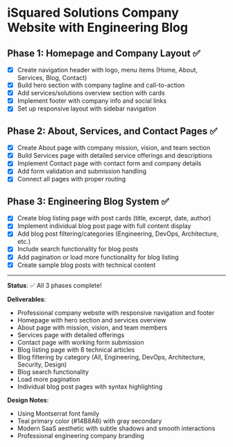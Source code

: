 # iSquared Solutions Company Website with Engineering Blog

## Phase 1: Homepage and Company Layout ✅
- [x] Create navigation header with logo, menu items (Home, About, Services, Blog, Contact)
- [x] Build hero section with company tagline and call-to-action
- [x] Add services/solutions overview section with cards
- [x] Implement footer with company info and social links
- [x] Set up responsive layout with sidebar navigation

## Phase 2: About, Services, and Contact Pages ✅
- [x] Create About page with company mission, vision, and team section
- [x] Build Services page with detailed service offerings and descriptions
- [x] Implement Contact page with contact form and company details
- [x] Add form validation and submission handling
- [x] Connect all pages with proper routing

## Phase 3: Engineering Blog System ✅
- [x] Create blog listing page with post cards (title, excerpt, date, author)
- [x] Implement individual blog post page with full content display
- [x] Add blog post filtering/categories (Engineering, DevOps, Architecture, etc.)
- [x] Include search functionality for blog posts
- [x] Add pagination or load more functionality for blog listing
- [x] Create sample blog posts with technical content

---

**Status**: ✅ All 3 phases complete! 

**Deliverables**:
- Professional company website with responsive navigation and footer
- Homepage with hero section and services overview
- About page with mission, vision, and team members
- Services page with detailed offerings
- Contact page with working form submission
- Blog listing page with 8 technical articles
- Blog filtering by category (All, Engineering, DevOps, Architecture, Security, Design)
- Blog search functionality
- Load more pagination
- Individual blog post pages with syntax highlighting

**Design Notes**: 
- Using Montserrat font family
- Teal primary color (#14B8A6) with gray secondary
- Modern SaaS aesthetic with subtle shadows and smooth interactions
- Professional engineering company branding
